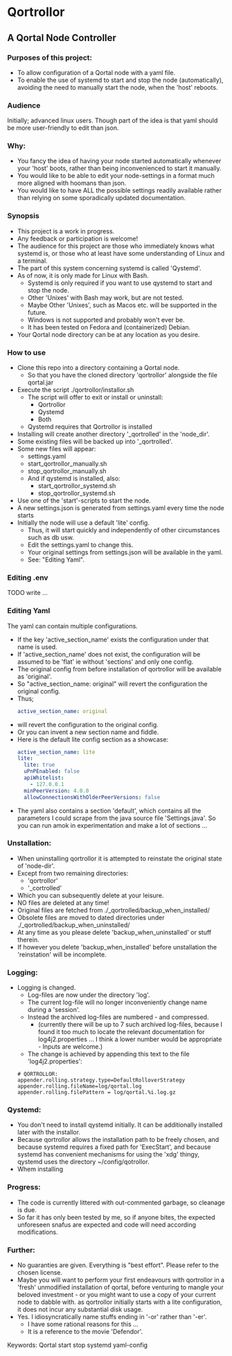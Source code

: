 # Qortrollor

## A Qortal Node Controller

### Purposes of this project:

* To allow configuration of a Qortal node with a yaml file.
* To enable the use of systemd to start and stop the node (automatically),
  avoiding the need to manually start the node, when the 'host' reboots.

### Audience

Initially; advanced linux users.
Though part of the idea is that yaml should be more user-friendly to edit than json.

### Why:

* You fancy the idea of having your node started automatically whenever your 'host' boots,
  rather than being inconvenienced to start it manually.
* You would like to be able to edit your node-settings in a format much more aligned with hoomans than json.
* You would like to have ALL the possible settings readily available
  rather than relying on some sporadically updated documentation.

### Synopsis

* This project is a work in progress.
* Any feedback or participation is welcome!
* The audience for this project are those who immediately knows what systemd is,
  or those who at least have some understanding of Linux and a terminal.
* The part of this system concerning systemd is called 'Qystemd'.
* As of now, it is only made for Linux with Bash.
    * Systemd is only required if you want to use qystemd to start and stop the node.
    * Other 'Unixes' with Bash may work, but are not tested.
    * Maybe Other 'Unixes', such as Macos etc. will be supported in the future.
    * Windows is not supported and probably won't ever be.
    * It has been tested on Fedora and (containerized) Debian.
* Your Qortal node directory can be at any location as you desire.

### How to use

* Clone this repo into a directory containing a Qortal node.
    * So that you have the cloned directory 'qortrollor' alongside the file qortal.jar
* Execute the script ./qortrollor/installor.sh
    * The script will offer to exit or install or uninstall:
        * Qortrollor
        * Qystemd
        * Both
    * Qystemd requires that Qortrollor is installed
* Installing will create another directory '_qortrolled' in the 'node_dir'.
* Some existing files will be backed up into '_qortrolled'.
* Some new files will appear:
    * settings.yaml
    * start_qortrollor_manually.sh
    * stop_qortrollor_manually.sh
    * And if qystemd is installed, also:
        * start_qortrollor_systemd.sh
        * stop_qortrollor_systemd.sh
* Use one of the 'start'-scripts to start the node.
* A new settings.json is generated from settings.yaml every time the node starts
* Initially the node will use a default 'lite' config.
    * Thus, it will start quickly and independently of other circumstances such as db usw.
    * Edit the settings.yaml to change this.
    * Your original settings from settings.json will be available in the yaml.
    * See: "Editing Yaml".

### Editing .env

TODO write ...

### Editing Yaml

The yaml can contain multiple configurations.

* If the key 'active_section_name' exists the configuration under that name is used.
* If 'active_section_name' does not exist, the configuration will be assumed to be 'flat'
  ie without 'sections' and only one config.
* The original config from before installation of qortrollor will be available as 'original'.
* So "active_section_name: original" will revert the configuration the original config.
* Thus;
  ```yaml
  active_section_name: original
  ```
* will revert the configuration to the original config.
* Or you can invent a new section name and fiddle.
* Here is the default lite config section as a showcase:
    ```yaml
    active_section_name: lite
    lite:
      lite: true
      uPnPEnabled: false
      apiWhitelist:
        - 127.0.0.1
      minPeerVersion: 4.0.0
      allowConnectionsWithOlderPeerVersions: false
  ```
* The yaml also contains a section 'default', which contains all the parameters
  I could scrape from the java source file 'Settings.java'.
  So you can run amok in experimentation and make a lot of sections ...

### Unstallation:

* When uninstalling qortrollor it is attempted to reinstate the original state of 'node-dir'.
* Except from two remaining directories:
    * 'qortrollor'
    * '_cortrolled'
* Which you can subsequently delete at your leisure.
* NO files are deleted at any time!
* Original files are fetched from ./_qortrolled/backup_when_installed/
* Obsolete files are moved to dated directories under ./_qortrolled/backup_when_uninstalled/
* At any time as you please delete 'backup_when_uninstalled' or stuff therein.
* If however you delete 'backup_when_installed' before unstallation the 'reinstation' will be incomplete.

### Logging:

* Logging is changed.
    * Log-files are now under the directory 'log'.
    * The current log-file will no longer inconveniently change name during a 'session'.
    * Instead the archived log-files are numbered - and compressed.
        * (currently there will be up to 7 such archived log-files,
          because I found it too much to locate the relevant documentation
          for log4j2.properties ... I think a lower number would be appropriate - Inputs are welcome.)
    * The change is achieved by appending this text to the file 'log4j2.properties':
    ```
    # QORTROLLOR:
    appender.rolling.strategy.type=DefaultRolloverStrategy
    appender.rolling.fileName=log/qortal.log
    appender.rolling.filePattern = log/qortal.%i.log.gz
    ```

### Qystemd:

* You don't need to install qystemd initially. It can be additionally installed later with the installor.
* Because qortrollor allows the installation path to be freely chosen,
  and because systemd requires a fixed path for 'ExecStart', and because systemd has convenient mechanisms
  for using the 'xdg' thingy, qystemd uses the directory ~/config/qotrollor.
* Whem installing

### Progress:

* The code is currently littered with out-commented garbage, so cleanage is due.
* So far it has only been tested by me, so if anyone bites, the expected unforeseen snafus are expected
  and code will need according modifications.

### Further:

* No guaranties are given. Everything is "best effort". Please refer to the chosen license.
* Maybe you will want to perform your first endeavours with qortrollor in a
  'fresh' unmodified installation of qortal, before venturing to mangle your beloved investment -
  or you might want to use a copy of your current node to dabble with.
  as qortrollor initially starts with a lite configuration, it does not incur any substantial disk usage.
* Yes. I idiosyncratically name stuffs ending in '-or' rather than '-er'.
    * I have some rational reasons for this ...
    * It is a reference to the movie 'Defendor'.

Keywords: Qortal start stop systemd yaml-config
